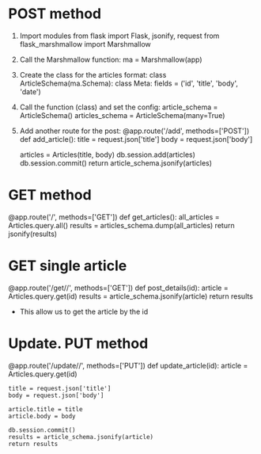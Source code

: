 # POST method

1. Import modules
from flask import Flask, jsonify, request
from flask_marshmallow import Marshmallow

2. Call the Marshmallow function:
ma = Marshmallow(app)

3. Create the class for the articles format:
class ArticleSchema(ma.Schema):
    class Meta:
        fields = ('id', 'title', 'body', 'date')

4. Call the function (class) <ArticleSchema> and set the config:
article_schema = ArticleSchema()
articles_schema = ArticleSchema(many=True)

5. Add another route for the post:
@app.route('/add', methods=['POST'])
def add_article():
    title = request.json['title']
    body = request.json['body']

    articles = Articles(title, body)
    db.session.add(articles)
    db.session.commit()
    return article_schema.jsonify(articles)

# GET method

@app.route('/', methods=['GET'])
def get_articles():
    all_articles = Articles.query.all()
    results = articles_schema.dump(all_articles)
    return jsonify(results)

# GET single article

@app.route('/get/<id>/', methods=['GET'])
def post_details(id):
    article = Articles.query.get(id)
    results = article_schema.jsonify(article)
    return results

* This allow us to get the article by the id


# Update. PUT method

@app.route('/update/<id>/', methods=['PUT'])
def update_article(id):
    article = Articles.query.get(id)

    title = request.json['title']
    body = request.json['body']

    article.title = title
    article.body = body

    db.session.commit()
    results = article_schema.jsonify(article)
    return results
